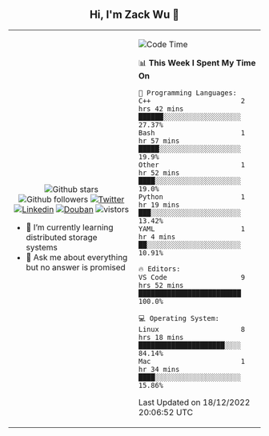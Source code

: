 <h2 align="center"> Hi, I'm Zack Wu 👋 </h2>

<table>
    <tr>
        <td valign="center" width="50%">
            <p align="center">
              <img src="https://img.shields.io/github/stars/izackwu?style=social" alt="Github stars" />
              <img src="https://img.shields.io/github/followers/izackwu?style=social" alt="Github followers" />
              <a href="https://twitter.com/_zackwu"><img src="https://img.shields.io/badge/@__zackwu-1DA1F2?style=flat&logo=Twitter&logoColor=white" alt="Twitter"/></a>
              <a href="https://www.linkedin.com/in/izackwu/?locale=en_US"><img src="https://img.shields.io/badge/@izackwu-0073b1?style=flat&logo=LinkedIn&logoColor=white" alt="Linkedin" /></a>
              <a href="https://www.douban.com/people/keith1"><img src="https://img.shields.io/badge/@keith1-007722?style=flat&logo=Douban&logoColor=white" alt="Douban" /></a>
              <img src="https://visitor-badge.glitch.me/badge?page_id=keithnull" alt="vistors" />
            </p>
            <ul>
                <li>🌱 I’m currently learning distributed storage systems</li>
                <li>💬 Ask me about everything but no answer is promised</li>
            </ul>
        </td>
       <td valign="top" width="50%">
    
<!--START_SECTION:waka-->
![Code Time](http://img.shields.io/badge/Code%20Time-2%2C199%20hrs%2029%20mins-blue)

📊 **This Week I Spent My Time On** 

```text
💬 Programming Languages: 
C++                      2 hrs 42 mins       ██████░░░░░░░░░░░░░░░░░░░   27.37% 
Bash                     1 hr 57 mins        █████░░░░░░░░░░░░░░░░░░░░   19.9% 
Other                    1 hr 52 mins        ████░░░░░░░░░░░░░░░░░░░░░   19.0% 
Python                   1 hr 19 mins        ███░░░░░░░░░░░░░░░░░░░░░░   13.42% 
YAML                     1 hr 4 mins         ██░░░░░░░░░░░░░░░░░░░░░░░   10.91%

🔥 Editors: 
VS Code                  9 hrs 52 mins       █████████████████████████   100.0%

💻 Operating System: 
Linux                    8 hrs 18 mins       █████████████████████░░░░   84.14% 
Mac                      1 hr 34 mins        ████░░░░░░░░░░░░░░░░░░░░░   15.86%

```


 Last Updated on 18/12/2022 20:06:52 UTC
<!--END_SECTION:waka-->
</td></tr>
</table>


